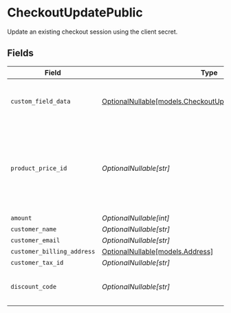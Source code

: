 # CheckoutUpdatePublic

Update an existing checkout session using the client secret.


## Fields

| Field                                                                                                            | Type                                                                                                             | Required                                                                                                         | Description                                                                                                      |
| ---------------------------------------------------------------------------------------------------------------- | ---------------------------------------------------------------------------------------------------------------- | ---------------------------------------------------------------------------------------------------------------- | ---------------------------------------------------------------------------------------------------------------- |
| `custom_field_data`                                                                                              | [OptionalNullable[models.CheckoutUpdatePublicCustomFieldData]](../models/checkoutupdatepubliccustomfielddata.md) | :heavy_minus_sign:                                                                                               | Key-value object storing custom field values.                                                                    |
| `product_price_id`                                                                                               | *OptionalNullable[str]*                                                                                          | :heavy_minus_sign:                                                                                               | ID of the product price to checkout. Must correspond to a price linked to the same product.                      |
| `amount`                                                                                                         | *OptionalNullable[int]*                                                                                          | :heavy_minus_sign:                                                                                               | N/A                                                                                                              |
| `customer_name`                                                                                                  | *OptionalNullable[str]*                                                                                          | :heavy_minus_sign:                                                                                               | N/A                                                                                                              |
| `customer_email`                                                                                                 | *OptionalNullable[str]*                                                                                          | :heavy_minus_sign:                                                                                               | N/A                                                                                                              |
| `customer_billing_address`                                                                                       | [OptionalNullable[models.Address]](../models/address.md)                                                         | :heavy_minus_sign:                                                                                               | N/A                                                                                                              |
| `customer_tax_id`                                                                                                | *OptionalNullable[str]*                                                                                          | :heavy_minus_sign:                                                                                               | N/A                                                                                                              |
| `discount_code`                                                                                                  | *OptionalNullable[str]*                                                                                          | :heavy_minus_sign:                                                                                               | Discount code to apply to the checkout.                                                                          |